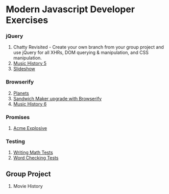 # Modern Javascript Developer Exercises

### jQuery
1. Chatty Revisited - Create your own branch from your group project and use jQuery for all XHRs, DOM querying & manipulation, and CSS manipulation.
1. [Music History 5](MJ_JQUERY_MUSIC_HISTORY_5.md)
2. [Slideshow](MJ_JQUERY_SLIDESHOW.md)


### Browserify
2. [Planets](MJ_BROWSERIFY_PLANETS.md)
1. [Sandwich Maker upgrade with Browserify](MJ_BROWSERIFY_SANDWICH_MAKER.md)
1. [Music History 6](MJ_BROWSERIFY_MUSIC_HISTORY_6.md)


### Promises
1. [Acme Explosive](MJ_PROMISES_ACME_EXPLOSIVES.md)


### Testing
1. [Writing Math Tests](MJ_TESTING_MATH.md)
1. [Word Checking Tests](MJ_TESTING_WORD_CHECKER.md)


## Group Project
1. Movie History
